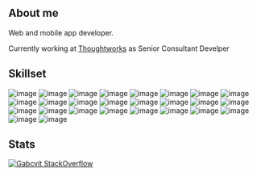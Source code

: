 ## About me
Web and mobile app developer.

Currently working at [Thoughtworks](https://www.thoughtworks.com/) as Senior Consultant Develper

## Skillset
![image](https://img.shields.io/badge/JavaScript-F7DF1E?style=for-the-badge&logo=javascript&color=black) 
![image](https://img.shields.io/badge/TypeScript-3178C6?style=for-the-badge&logo=typescript&color=black) 
![image](https://img.shields.io/badge/GraphQL-E10098?style=for-the-badge&logo=GraphQL&color=black)
![image](https://img.shields.io/badge/HTML5-E34F26?style=for-the-badge&logo=html5&color=black) 
![image](https://img.shields.io/badge/CSS3-1572B6?style=for-the-badge&logo=css3&color=black)
![image](https://img.shields.io/badge/Node.js-339933?style=for-the-badge&logo=nodedotjs&color=black)
![image](https://img.shields.io/badge/Swift-FA7343?style=for-the-badge&logo=swift&color=black)
![image](https://img.shields.io/badge/Vue.js-4FC08D?style=for-the-badge&logo=vuedotjs&color=black)
![image](https://img.shields.io/badge/jest-C21325?style=for-the-badge&logo=jest&color=black)
![image](https://img.shields.io/badge/testinglibrary-E33332?style=for-the-badge&logo=testinglibrary&color=black)
![image](https://img.shields.io/badge/tailwindcss-06B6D4?style=for-the-badge&logo=tailwindcss&color=black)
![image](https://img.shields.io/badge/React--native-61DAFB?style=for-the-badge&logo=react&color=black) 
![image](https://img.shields.io/badge/ionic-3880FF?style=for-the-badge&logo=ionic&color=black)
![image](https://img.shields.io/badge/bootstrap-7952B3?style=for-the-badge&logo=Bootstrap&color=black)
![image](https://img.shields.io/badge/apollographql-311C87?style=for-the-badge&logo=apollographql&color=black)
![image](https://img.shields.io/badge/Unity-FFFFFF?style=for-the-badge&logo=Unity&color=black)
![image](https://img.shields.io/badge/Wordpress-00749C?style=for-the-badge&logo=Wordpress&color=black)
![image](https://img.shields.io/badge/Figma-F24E1E?style=for-the-badge&logo=Figma&color=black)
![image](https://img.shields.io/badge/Sketch-F7B500?style=for-the-badge&logo=sketch&color=black)
![image](https://img.shields.io/badge/InVision-FF3366?style=for-the-badge&logo=invision&color=black)
![image](https://img.shields.io/badge/android%20studio-FFFFFF?style=for-the-badge&logo=Android%20Studio&color=black)
![image](https://img.shields.io/badge/xcode-FFFFFF?style=for-the-badge&logo=Xcode&color=black)
![image](https://img.shields.io/badge/githubactions-2088FF?style=for-the-badge&logo=githubactions&color=black)
![image](https://img.shields.io/badge/aws-232F3E?style=for-the-badge&logo=amazonwebservices&color=black)
![image](https://img.shields.io/badge/terraform-844FBA?style=for-the-badge&logo=terraform&color=black)
![image](https://img.shields.io/badge/docker-2496ED?style=for-the-badge&logo=docker&color=black)

## Stats
[![Gabcvit StackOverflow](https://github-readme-stackoverflow.vercel.app/?userID=6231562&layout=compact)](https://stackoverflow.com/users/6231562/gabcvit)

